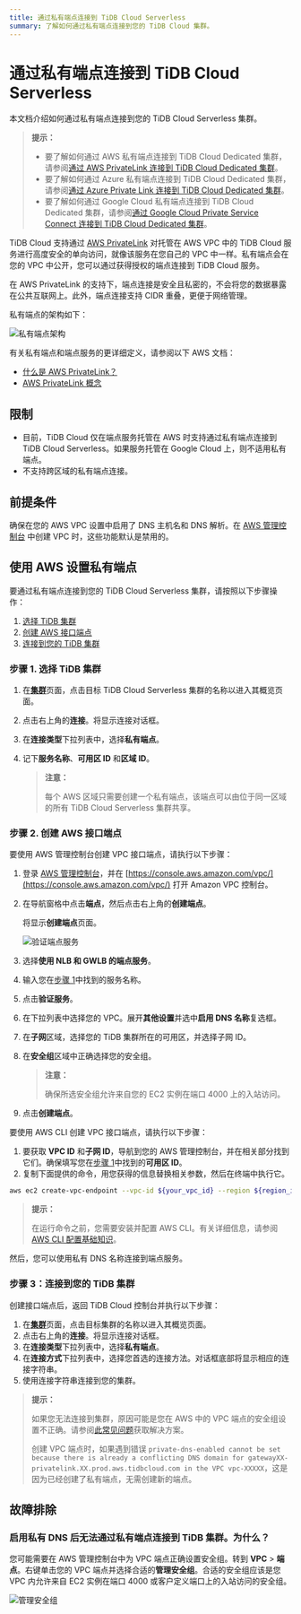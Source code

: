 ```yaml
---
title: 通过私有端点连接到 TiDB Cloud Serverless
summary: 了解如何通过私有端点连接到您的 TiDB Cloud 集群。
---
```


# 通过私有端点连接到 TiDB Cloud Serverless

本文档介绍如何通过私有端点连接到您的 TiDB Cloud Serverless 集群。

> **提示：**
>
> - 要了解如何通过 AWS 私有端点连接到 TiDB Cloud Dedicated 集群，请参阅[通过 AWS PrivateLink 连接到 TiDB Cloud Dedicated 集群](/tidb-cloud/set-up-private-endpoint-connections.md)。
> - 要了解如何通过 Azure 私有端点连接到 TiDB Cloud Dedicated 集群，请参阅[通过 Azure Private Link 连接到 TiDB Cloud Dedicated 集群](/tidb-cloud/set-up-private-endpoint-connections-on-azure.md)。
> - 要了解如何通过 Google Cloud 私有端点连接到 TiDB Cloud Dedicated 集群，请参阅[通过 Google Cloud Private Service Connect 连接到 TiDB Cloud Dedicated 集群](/tidb-cloud/set-up-private-endpoint-connections-on-google-cloud.md)。

TiDB Cloud 支持通过 [AWS PrivateLink](https://aws.amazon.com/privatelink/?privatelink-blogs.sort-by=item.additionalFields.createdDate&privatelink-blogs.sort-order=desc) 对托管在 AWS VPC 中的 TiDB Cloud 服务进行高度安全的单向访问，就像该服务在您自己的 VPC 中一样。私有端点会在您的 VPC 中公开，您可以通过获得授权的端点连接到 TiDB Cloud 服务。

在 AWS PrivateLink 的支持下，端点连接是安全且私密的，不会将您的数据暴露在公共互联网上。此外，端点连接支持 CIDR 重叠，更便于网络管理。

私有端点的架构如下：

![私有端点架构](/media/tidb-cloud/aws-private-endpoint-arch.png)

有关私有端点和端点服务的更详细定义，请参阅以下 AWS 文档：

- [什么是 AWS PrivateLink？](https://docs.aws.amazon.com/vpc/latest/privatelink/what-is-privatelink.html)
- [AWS PrivateLink 概念](https://docs.aws.amazon.com/vpc/latest/privatelink/concepts.html)

## 限制

- 目前，TiDB Cloud 仅在端点服务托管在 AWS 时支持通过私有端点连接到 TiDB Cloud Serverless。如果服务托管在 Google Cloud 上，则不适用私有端点。
- 不支持跨区域的私有端点连接。

## 前提条件

确保在您的 AWS VPC 设置中启用了 DNS 主机名和 DNS 解析。在 [AWS 管理控制台](https://console.aws.amazon.com/) 中创建 VPC 时，这些功能默认是禁用的。

## 使用 AWS 设置私有端点

要通过私有端点连接到您的 TiDB Cloud Serverless 集群，请按照以下步骤操作：

1. [选择 TiDB 集群](#步骤-1-选择-tidb-集群)
2. [创建 AWS 接口端点](#步骤-2-创建-aws-接口端点)
3. [连接到您的 TiDB 集群](#步骤-3-连接到您的-tidb-集群)

### 步骤 1. 选择 TiDB 集群

1. 在[**集群**](https://tidbcloud.com/project/clusters)页面，点击目标 TiDB Cloud Serverless 集群的名称以进入其概览页面。
2. 点击右上角的**连接**。将显示连接对话框。
3. 在**连接类型**下拉列表中，选择**私有端点**。
4. 记下**服务名称**、**可用区 ID** 和**区域 ID**。

    > **注意：**
    >
    > 每个 AWS 区域只需要创建一个私有端点，该端点可以由位于同一区域的所有 TiDB Cloud Serverless 集群共享。

### 步骤 2. 创建 AWS 接口端点

<SimpleTab>
<div label="使用 AWS 控制台">

要使用 AWS 管理控制台创建 VPC 接口端点，请执行以下步骤：

1. 登录 [AWS 管理控制台](https://aws.amazon.com/console/)，并在 [https://console.aws.amazon.com/vpc/](https://console.aws.amazon.com/vpc/) 打开 Amazon VPC 控制台。
2. 在导航窗格中点击**端点**，然后点击右上角的**创建端点**。

    将显示**创建端点**页面。

    ![验证端点服务](/media/tidb-cloud/private-endpoint/create-endpoint-2.png)

3. 选择**使用 NLB 和 GWLB 的端点服务**。
4. 输入您在[步骤 1](#步骤-1-选择-tidb-集群)中找到的服务名称。
5. 点击**验证服务**。
6. 在下拉列表中选择您的 VPC。展开**其他设置**并选中**启用 DNS 名称**复选框。
7. 在**子网**区域，选择您的 TiDB 集群所在的可用区，并选择子网 ID。
8. 在**安全组**区域中正确选择您的安全组。

    > **注意：**
    >
    > 确保所选安全组允许来自您的 EC2 实例在端口 4000 上的入站访问。

9. 点击**创建端点**。

</div>
<div label="使用 AWS CLI">

要使用 AWS CLI 创建 VPC 接口端点，请执行以下步骤：

1. 要获取 **VPC ID** 和**子网 ID**，导航到您的 AWS 管理控制台，并在相关部分找到它们。确保填写您在[步骤 1](#步骤-1-选择-tidb-集群)中找到的**可用区 ID**。
2. 复制下面提供的命令，用您获得的信息替换相关参数，然后在终端中执行它。

```bash
aws ec2 create-vpc-endpoint --vpc-id ${your_vpc_id} --region ${region_id} --service-name ${service_name} --vpc-endpoint-type Interface --subnet-ids ${your_subnet_id}
```

> **提示：**
>
> 在运行命令之前，您需要安装并配置 AWS CLI。有关详细信息，请参阅 [AWS CLI 配置基础知识](https://docs.aws.amazon.com/cli/latest/userguide/cli-configure-quickstart.html)。

</div>
</SimpleTab>

然后，您可以使用私有 DNS 名称连接到端点服务。

### 步骤 3：连接到您的 TiDB 集群

创建接口端点后，返回 TiDB Cloud 控制台并执行以下步骤：

1. 在[**集群**](https://tidbcloud.com/project/clusters)页面，点击目标集群的名称以进入其概览页面。
2. 点击右上角的**连接**。将显示连接对话框。
3. 在**连接类型**下拉列表中，选择**私有端点**。
4. 在**连接方式**下拉列表中，选择您首选的连接方法。对话框底部将显示相应的连接字符串。
5. 使用连接字符串连接到您的集群。

> **提示：**
>
> 如果您无法连接到集群，原因可能是您在 AWS 中的 VPC 端点的安全组设置不正确。请参阅[此常见问题](#故障排除)获取解决方案。
>
> 创建 VPC 端点时，如果遇到错误 `private-dns-enabled cannot be set because there is already a conflicting DNS domain for gatewayXX-privatelink.XX.prod.aws.tidbcloud.com in the VPC vpc-XXXXX`，这是因为已经创建了私有端点，无需创建新的端点。

## 故障排除

### 启用私有 DNS 后无法通过私有端点连接到 TiDB 集群。为什么？

您可能需要在 AWS 管理控制台中为 VPC 端点正确设置安全组。转到 **VPC** > **端点**。右键单击您的 VPC 端点并选择合适的**管理安全组**。合适的安全组应该是您 VPC 内允许来自 EC2 实例在端口 4000 或客户定义端口上的入站访问的安全组。

![管理安全组](/media/tidb-cloud/private-endpoint/manage-security-groups.png)
